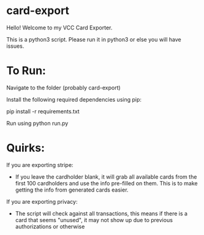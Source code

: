 # card-export

Hello! Welcome to my VCC Card Exporter.  

This is a python3 script. Please run it in python3 or else you will have issues.

# To Run:

Navigate to the folder (probably card-export)

Install the following required dependencies using pip:

pip install -r requirements.txt

Run using python run.py

# Quirks:

If you are exporting stripe:
- If you leave the cardholder blank, it will grab all available cards from the first 100 cardholders and use the info pre-filled on them. This is to make getting the info from generated cards easier.

If you are exporting privacy:
- The script will check against all transactions, this means if there is a card that seems "unused", it may not show up due to previous authorizations or otherwise
